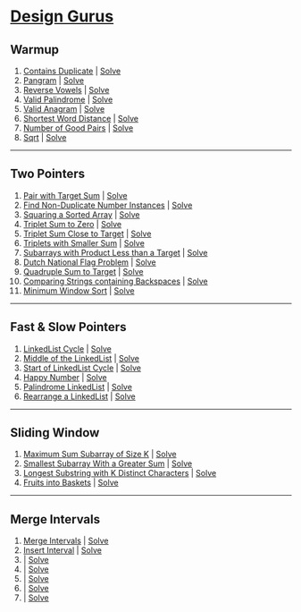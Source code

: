 # [Design Gurus](https://www.designgurus.io/course-play/grokking-the-coding-interview/doc/who-should-take-this-course)

## Warmup

1. [Contains Duplicate](https://www.designgurus.io/course-play/grokking-the-coding-interview/doc/contains-duplicate-easy) | [Solve](warmup/easy/contains_duplicate.py)
2. [Pangram](https://www.designgurus.io/course-play/grokking-the-coding-interview/doc/pangram-easy) | [Solve](warmup/easy/pangram.py)
3. [Reverse Vowels](https://www.designgurus.io/course-play/grokking-the-coding-interview/doc/reverse-vowels-easy) | [Solve](warmup/easy/reverse_vowels.py)
4. [Valid Palindrome](https://www.designgurus.io/course-play/grokking-the-coding-interview/doc/valid-palindrome-easy) | [Solve](warmup/easy/valid_palindrome.py)
5. [Valid Anagram](https://www.designgurus.io/course-play/grokking-the-coding-interview/doc/valid-anagram-easy) | [Solve](warmup/easy/valid_anagram.py)
6. [Shortest Word Distance](https://www.designgurus.io/course-play/grokking-the-coding-interview/doc/shortest-word-distance-easy) | [Solve](warmup/easy/shortest_word_distance.py)
7. [Number of Good Pairs](https://www.designgurus.io/course-play/grokking-the-coding-interview/doc/number-of-good-pairs-easy) | [Solve](warmup/easy/number_of_good_pairs.py)
8. [Sqrt](https://www.designgurus.io/course-play/grokking-the-coding-interview/doc/sqrt-medium) | [Solve](warmup/medium/sqrt.py)

---

## Two Pointers

1. [Pair with Target Sum](https://www.designgurus.io/course-play/grokking-the-coding-interview/doc/pair-with-target-sum-easy) | [Solve](two_pointers/easy/pair_with_target_sum.py)
2. [Find Non-Duplicate Number Instances](https://www.designgurus.io/course-play/grokking-the-coding-interview/doc/find-nonduplicate-number-instances-easy) | [Solve](two_pointers/easy/find_non_duplicate_nums_insances.py)
3. [Squaring a Sorted Array](https://www.designgurus.io/course-play/grokking-the-coding-interview/doc/squaring-a-sorted-array-easy) | [Solve](two_pointers/easy/squaring_sorted_array.py)
4. [Triplet Sum to Zero](https://www.designgurus.io/course-play/grokking-the-coding-interview/doc/triplet-sum-to-zero-medium) | [Solve](two_pointers/medium/triplet_sum_zero.py)
5. [Triplet Sum Close to Target](https://www.designgurus.io/course-play/grokking-the-coding-interview/doc/triplet-sum-close-to-target-medium) | [Solve](two_pointers/medium/triplet_sum_close_target.py)
6. [Triplets with Smaller Sum](https://www.designgurus.io/course-play/grokking-the-coding-interview/doc/triplets-with-smaller-sum-medium) | [Solve](two_pointers/medium/triplets_with_smaller_sum.py)
7. [Subarrays with Product Less than a Target](https://www.designgurus.io/course-play/grokking-the-coding-interview/doc/subarrays-with-product-less-than-a-target-medium) | [Solve](two_pointers/medium/subarrays_with_product_less_than_target.py)
8. [Dutch National Flag Problem](https://www.designgurus.io/course-play/grokking-the-coding-interview/doc/dutch-national-flag-problem-medium) | [Solve](two_pointers/medium/dutch_national_flag_problem.py)
9. [Quadruple Sum to Target](https://www.designgurus.io/course-play/grokking-the-coding-interview/doc/problem-challenge-1-quadruple-sum-to-target-medium) | [Solve](two_pointers/medium/quadruple_sum_to_target.py)
10. [Comparing Strings containing Backspaces](https://www.designgurus.io/course-play/grokking-the-coding-interview/doc/problem-challenge-2-comparing-strings-containing-backspaces-medium) | [Solve](two_pointers/medium/comparing_strings_containing_bacspaces.py)
11. [Minimum Window Sort](https://www.designgurus.io/course-play/grokking-the-coding-interview/doc/problem-challenge-3-minimum-window-sort-medium) | [Solve](two_pointers/medium/minimum_window_sort.py)

---

## Fast & Slow Pointers

1. [LinkedList Cycle](https://www.designgurus.io/course-play/grokking-the-coding-interview/doc/linkedlist-cycle-easy) | [Solve](fast_and_slow_pointers/easy/linked_list_cycle.py)
2. [Middle of the LinkedList](https://www.designgurus.io/course-play/grokking-the-coding-interview/doc/middle-of-the-linkedlist-easy) | [Solve](fast_and_slow_pointers/easy/middle_of_the_linked_list.py)
3. [Start of LinkedList Cycle](https://www.designgurus.io/course-play/grokking-the-coding-interview/doc/start-of-linkedlist-cycle-medium) | [Solve](fast_and_slow_pointers/medium/start_of_linked_list_cycle.py)
4. [Happy Number](https://www.designgurus.io/course-play/grokking-the-coding-interview/doc/happy-number-medium) | [Solve](fast_and_slow_pointers/medium/happy_number.py)
5. [Palindrome LinkedList](https://www.designgurus.io/course-play/grokking-the-coding-interview/doc/problem-challenge-1-palindrome-linkedlist-medium) | [Solve](fast_and_slow_pointers/medium/palindrome_linked_list.py)
6. [Rearrange a LinkedList](https://www.designgurus.io/course-play/grokking-the-coding-interview/doc/problem-challenge-2-rearrange-a-linkedlist-medium) | [Solve](fast_and_slow_pointers/medium/rearrange_linked_list.py)

---

## Sliding Window

1. [Maximum Sum Subarray of Size K](https://www.designgurus.io/course-play/grokking-the-coding-interview/doc/maximum-sum-subarray-of-size-k-easy) | [Solve](sliding_window/easy/max_sum_subarray_of_size_k.py)
2. [Smallest Subarray With a Greater Sum](https://www.designgurus.io/course-play/grokking-the-coding-interview/doc/smallest-subarray-with-a-greater-sum-easy) | [Solve](sliding_window/easy/smalles_subarray_with_greater_sum.py)
3. [Longest Substring with K Distinct Characters](https://www.designgurus.io/course-play/grokking-the-coding-interview/doc/longest-substring-with-k-distinct-characters-medium) | [Solve](sliding_window/medium/longest_substring_with_k_distinct_chars.py)
4. [Fruits into Baskets](https://www.designgurus.io/course-play/grokking-the-coding-interview/doc/fruits-into-baskets-medium) | [Solve](sliding_window/medium/fruits_into_baskets.py)

---

## Merge Intervals

1. [Merge Intervals](https://www.designgurus.io/course-play/grokking-the-coding-interview/doc/merge-intervals-medium) | [Solve](merge_intervals/medium/merge_intervals.py)
2. [Insert Interval](https://www.designgurus.io/course-play/grokking-the-coding-interview/doc/insert-interval-medium) | [Solve](merge_intervals/medium/insert_interval.py)
3. []() | [Solve]()
4. []() | [Solve]()
5. []() | [Solve]()
6. []() | [Solve]()
7. []() | [Solve]()
